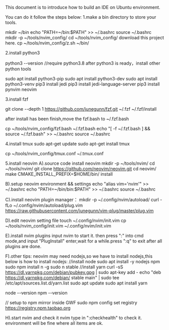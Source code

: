 This document is to introduce how to build an IDE on Ubuntu environment.

You can do it follow the steps below:
1.make a bin directory to store your tools.

mkdir ~/bin
echo "PATH=~/bin:\$PATH" >> ~/.bashrc
source ~/.bashrc
mkdir -p ~/tools/nvim_config/
cd ~/tools/nvim_config/
download this project here.
cp ~/tools/nvim_config/z.sh ~/bin/

2.install python3

python3 --version 
//require python3.8
after python3 is ready，install other python tools

sudo apt install python3-pip
sudo apt install python3-dev
sudo apt install python3-venv
pip3 install jedi
pip3 install jedi-language-server
pip3 install pynvim neovim

3.install fzf

git clone --depth 1 https://github.com/junegunn/fzf.git ~/.fzf
~/.fzf/install

after install has been finish,move the fzf.bash to ~/.fzf.bash

cp ~/tools/nvim_config/fzf.bash ~/.fzf.bash
echo "[ -f ~/.fzf.bash ] && source ~/.fzf.bash" >> ~/.bashrc
source ~/.bashrc

4.install tmux
sudo apt-get update
sudo apt-get install tmux

cp ~/tools/nvim_config/tmux.conf ~/.tmux.conf

5.install neovim
A).source code install neovim
mkdir -p ~/tools/nvim/
cd ~/tools/nvim/
git clone https://github.com/neovim/neovim.git
cd neovim/
make CMAKE_INSTALL_PREFIX=$HOME/bin/ install

B).setup neovim environment && settings
echo "alias vim='nvim'" >> ~/.bashrc
echo "PATH=~/bin/bin:\$PATH" >> ~/.bashrc
source ~/.bashrc 

C).install neovim plugin manager：
mkdir -p ~/.config/nvim/autoload/
curl -fLo ~/.config/nvim/autoload/plug.vim  https://raw.githubusercontent.com/junegunn/vim-plug/master/plug.vim

D).edit neovim setting file
touch  ~/.config/nvim/init.vim
cp ~/tools/nvim_config/init.vim ~/.config/nvim/init.vim

E).install nvim plugins
input nvim to start it.
then press ":" into cmd mode,and input "PlugInstall" enter,wait for a while.press ":q" to exit after all plugins are done.

F).other tips:
neovim may need nodejs,so we have to install nodejs,this below is how to install nodejs:
//install node
sudo apt install -y nodejs npm 
sudo npm install n -g
sudo n stable
//install yarn
curl -sS https://dl.yarnpkg.com/debian/pubkey.gpg | sudo apt-key add -
echo "deb https://dl.yarnpkg.com/debian/ stable main" | sudo tee /etc/apt/sources.list.d/yarn.list
sudo apt update
sudo apt install yarn

node --version
npm --version

// setup to npm mirror inside GWF
sudo npm config set registry https://registry.npm.taobao.org

H).start nvim and check it
nvim
type in ":checkhealth" to check it.
environment will be fine where all items are ok.




